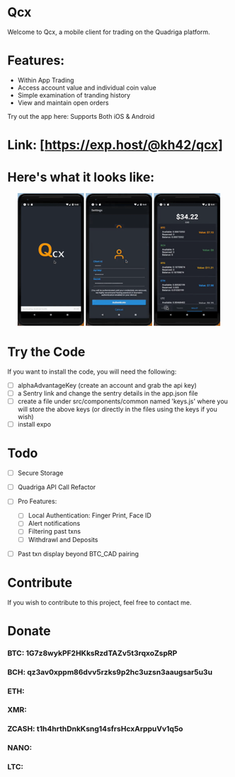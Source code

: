 # Qcx

Welcome to Qcx, a mobile client for trading on the Quadriga platform. 

# Features: 
- Within App Trading
- Access account value and individual coin value
- Simple examination of tranding history
- View and maintain open orders


Try out the app here:
Supports Both iOS & Android
# Link: [https://exp.host/@kh42/qcx]

# Here's what it looks like: 
<p align="center">
	<img src="./Screenshots/AddingCoins.gif" width="150" height="300"/>
  <img src="./Screenshots/Authentication_PastTrades_Txns_WalletValue.gif" width="150" height="300"/>
  <img src="./Screenshots/HistoData_SubmitTrade.gif" width="150" height="300"/>
</p>


# Try the Code
If you want to install the code, you will need the following: 

- [ ] alphaAdvantageKey (create an account and grab the api key)
- [ ] a Sentry link and change the sentry details in the app.json file
- [ ] create a file under src/components/common named 'keys.js' where you will store the above keys (or directly in the files using the keys if you wish)
- [ ] install expo

# Todo
- [ ] Secure Storage
- [ ] Quadriga API Call Refactor
- [ ] Pro Features: 
  - [ ] Local Authentication: Finger Print, Face ID
  - [ ] Alert notifications
  - [ ] Filtering past txns
  - [ ] Withdrawl and Deposits
- [ ] Past txn display beyond BTC_CAD pairing


# Contribute
If you wish to contribute to this project, feel free to contact me. 

# Donate

### BTC: 1G7z8wykPF2HKksRzdTAZv5t3rqxoZspRP

### BCH: qz3av0xppm86dvv5rzks9p2hc3uzsn3aaugsar5u3u

### ETH: 

### XMR: 

### ZCASH: t1h4hrthDnkKsng14sfrsHcxArppuVv1q5o

### NANO:

### LTC:


